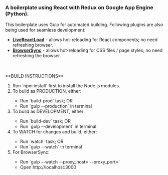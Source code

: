 <h3>A boilerplate using React with Redux on Google App Engine (Python).</h3>
This boilerplate uses Gulp for automated building. Following plugins are also being used for seamless development:
<ul>
    <li><b><a href="https://github.com/milankinen/livereactload">LiveReactLoad</a></b> - allows hot-reloading for React components; no need refreshing browser.</li>
    <li><b><a href="https://www.browsersync.io">BrowserSync</a></b> - allows hot-reloading for CSS files / page styles; no need refreshing the browser. </li>
</ul>
<br><br>
**BUILD INSTRUCTIONS**
<ol>
<li>Run `npm install` first to install the Node.js modules.</li>
<li>To build as PRODUCTION, either:</li>
    <ul>
    <li>Run `build-prod` task; OR</li>
    <li>Run `gulp --production` in terminal</li>
    </ul>
<li>To build as DEVELOPMENT, either:</li>
    <ul>
    <li>Run `build-dev` task; OR</li>
    <li>Run `gulp --development` in terminal</li>
    </ul>
<li>To WATCH for changes and build, either:</li>
    <ul>
    <li>Run `watch` task; OR</li>
    <li>Run `gulp --watch` in terminal</li>
    </ul>
<li>For BrowserSync:</li>
    <ul>
    <li>Run `gulp --watch --proxy_host=<HOST:localhost> --proxy_port=<PORT:8080>`</li>
    <li>Open http://localhost:3000</li>
    </ul>
<ol>